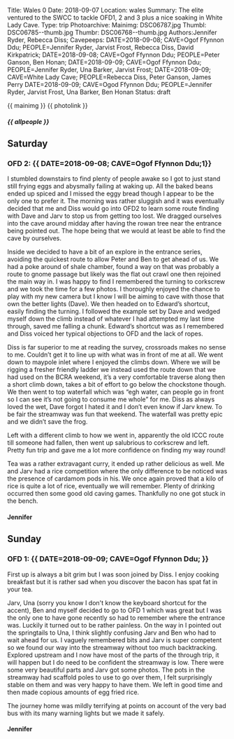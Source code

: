 Title: Wales 0
Date: 2018-09-07
Location: wales
Summary: The elite ventured to the SWCC to tackle OFD1, 2 and 3 plus a nice soaking in White Lady Cave.
Type: trip
Photoarchive:
Mainimg: DSC06787.jpg
Thumbl: DSC06785--thumb.jpg
Thumbr: DSC06768--thumb.jpg
Authors:Jennifer Ryder, Rebecca Diss;
Cavepeeps: DATE=2018-09-08; CAVE=Ogof Ffynnon Ddu; PEOPLE=Jennifer Ryder, Jarvist Frost, Rebecca Diss, David Kirkpatrick;
           DATE=2018-09-08; CAVE=Ogof Ffynnon Ddu; PEOPLE=Peter Ganson, Ben Honan;
           DATE=2018-09-09; CAVE=Ogof Ffynnon Ddu; PEOPLE=Jennifer Ryder, Una Barker, Jarvist Frost;
           DATE=2018-09-09; CAVE=White Lady Cave; PEOPLE=Rebecca Diss, Peter Ganson, James Perry
           DATE=2018-09-09; CAVE=Ogod Ffynnon Ddu; PEOPLE=Jennifer Ryder, Jarvist Frost, Una Barker, Ben Honan
Status: draft

{{ mainimg }}
{{ photolink }}
##### {{ allpeople }}

## Saturday

### OFD 2: {{ DATE=2018-09-08; CAVE=Ogof Ffynnon Ddu;1}}

I stumbled downstairs to find plenty of people awake so I got to just stand still frying eggs and abysmally failing at waking up. All the baked beans ended up spiced and I missed the eggy bread though I appear to be the only one to prefer it. The morning was rather sluggish and it was eventually decided that me and Diss would go into OFD2 to learn some route finding with Dave and Jarv to stop us from getting too lost. We dragged ourselves into the cave around midday after having the rowan tree near the entrance being pointed out. The hope being that we would at least be able to find the cave by ourselves.

Inside we decided to have a bit of an explore in the entrance series, avoiding the quickest route to allow Peter and Ben to get ahead of us. We had a poke around of shale chamber, found a way on that was probably a route to gnome passage but likely was the flat out crawl one then rejoined the main way in. I was happy to find I remembered the turning to corkscrew and we took the time for a few photos. I thoroughly enjoyed the chance to play with my new camera but I know I will be aiming to cave with those that own the better lights (Dave). We then headed on to Edward’s shortcut, easily finding the turning. I followed the example set by Dave and wedged myself down the climb instead of whatever I had attempted my last time through, saved me falling a chunk. Edward’s shortcut was as I remembered and Diss voiced her typical objections to OFD and the lack of ropes. 

Diss is far superior to me at reading the survey, crossroads makes no sense to me. Couldn’t get it to line up with what was in front of me at all. We went down to maypole inlet where I enjoyed the climbs down. Where we will be rigging a fresher friendly ladder we instead used the route down that we had used on the BCRA weekend, it’s a very comfortable traverse along then a short climb down, takes a bit of effort to go below the chockstone though. We then went to top waterfall which was “egh water, can people go in front so I can see it’s not going to consume me whole” for me. Diss as always loved the wet, Dave forgot I hated it and I don’t even know if Jarv knew. To be fair the streamway was fun that weekend. The waterfall was pretty epic and we didn’t save the frog.

Left with a different climb to how we went in, apparently the old ICCC route till someone had fallen, then went up salubrious to corkscrew and left. Pretty fun trip and gave me a lot more confidence on finding my way round!

Tea was a rather extravagant curry, it ended up rather delicious as well. Me and Jarv had a rice competition where the only difference to be noticed was the presence of cardamom pods in his. We once again proved that a kilo of rice is quite a lot of rice, eventually we will remember. Plenty of drinking occurred then some good old caving games. Thankfully no one got stuck in the bench.

#### Jennifer

## Sunday

### OFD 1: {{ DATE=2018-09-09; CAVE=Ogof Ffynnon Ddu; }}

First up is always a bit grim but I was soon joined by Diss. I enjoy cooking breakfast but it is rather sad when you discover the bacon has spat fat in your tea.

Jarv, Una (sorry you know I don't know the keyboard shortcut for the accent), Ben and myself decided to go to OFD 1 which was great but I was the only one to have gone recently so had to remember where the entrance was. Luckily it turned out to be rather painless. On the way in I pointed out the springtails to Una, I think slightly confusing Jarv and Ben who had to wait ahead for us. I vaguely remembered bits and Jarv is super competent so we found our way into the streamway without too much backtracking. Explored upstream and I now have most of the parts of the through trip, it will happen but I do need to be confident the streamway is low. There were some very beautiful parts and Jarv got some photos. The pots in the streamway had scaffold poles to use to go over them, I felt surprisingly stable on them and was very happy to have them. We left in good time and then made copious amounts of egg fried rice. 

The journey home was mildly terrifying at points on account of the very bad bus with its many warning lights but we made it safely.

#### Jennifer

